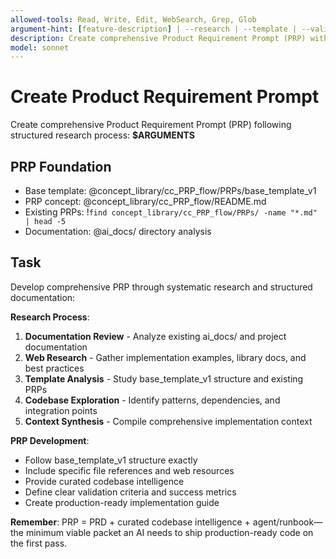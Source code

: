 ```yaml
---
allowed-tools: Read, Write, Edit, WebSearch, Grep, Glob
argument-hint: [feature-description] | --research | --template | --validate
description: Create comprehensive Product Requirement Prompt (PRP) with research and validation
model: sonnet
---
```


# Create Product Requirement Prompt

Create comprehensive Product Requirement Prompt (PRP) following structured research process: **$ARGUMENTS**

## PRP Foundation

- Base template: @concept_library/cc_PRP_flow/PRPs/base_template_v1
- PRP concept: @concept_library/cc_PRP_flow/README.md
- Existing PRPs: !`find concept_library/cc_PRP_flow/PRPs/ -name "*.md" | head -5`
- Documentation: @ai_docs/ directory analysis

## Task

Develop comprehensive PRP through systematic research and structured documentation:

**Research Process**:
1. **Documentation Review** - Analyze existing ai_docs/ and project documentation
2. **Web Research** - Gather implementation examples, library docs, and best practices
3. **Template Analysis** - Study base_template_v1 structure and existing PRPs
4. **Codebase Exploration** - Identify patterns, dependencies, and integration points
5. **Context Synthesis** - Compile comprehensive implementation context

**PRP Development**:
- Follow base_template_v1 structure exactly
- Include specific file references and web resources
- Provide curated codebase intelligence
- Define clear validation criteria and success metrics
- Create production-ready implementation guide

**Remember**: PRP = PRD + curated codebase intelligence + agent/runbook—the minimum viable packet an AI needs to ship production-ready code on the first pass.
